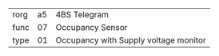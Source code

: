 
|    |   |   |
| -- | - | - |
| rorg | a5 | 4BS Telegram |
| func | 07 | Occupancy Sensor |
| type | 01 | Occupancy with Supply voltage monitor |
